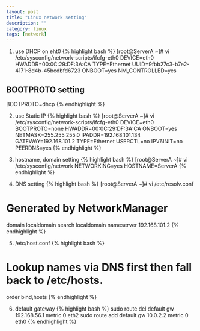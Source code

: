 ```yaml
---
layout: post
title: "Linux network setting"
description: ""
category: linux
tags: [network]
---
```


1) use DHCP on eht0
{% highlight bash %}
[root@ServerA ~]# vi /etc/sysconfig/network-scripts/ifcfg-eth0 
DEVICE=eth0
HWADDR=00:0C:29:DF:3A:CA
TYPE=Ethernet
UUID=9fbb27c3-b7e2-4171-8d4b-45bcdbfd6723
ONBOOT=yes
NM_CONTROLLED=yes
 
## BOOTPROTO setting
BOOTPROTO=dhcp
{% endhighlight %}

2) use Static IP
{% highlight bash %}
[root@ServerA ~]# vi /etc/sysconfig/network-scripts/ifcfg-eth0 
DEVICE=eth0
BOOTPROTO=none
HWADDR=00:0C:29:DF:3A:CA
ONBOOT=yes
NETMASK=255.255.255.0
IPADDR=192.168.101.134
GATEWAY=192.168.101.2
TYPE=Ethernet
USERCTL=no
IPV6INIT=no
PEERDNS=yes
{% endhighlight %}   

3) hostname, domain setting 
{% highlight bash %}
[root@ServerA ~]# vi /etc/sysconfig/network
NETWORKING=yes
HOSTNAME=ServerA
{% endhighlight %}

4) DNS setting
{% highlight bash %}
[root@ServerA ~]# vi /etc/resolv.conf
# Generated by NetworkManager
domain localdomain
search localdomain
nameserver 192.168.101.2
{% endhighlight %}

5) /etc/host.conf
{% highlight bash %}
# Lookup names via DNS first then fall back to /etc/hosts.
order bind,hosts
{% endhighlight %}

6) default gateway
{% highlight bash %}
sudo route del default gw 192.168.56.1 metric 0 eth2
sudo route add default gw 10.0.2.2 metric 0 eth0
{% endhighlight %}

